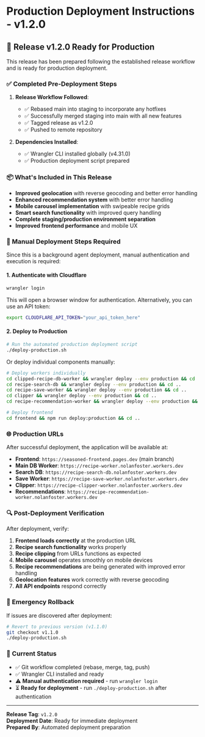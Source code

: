 # Production Deployment Instructions - v1.2.0

## 🚀 Release v1.2.0 Ready for Production

This release has been prepared following the established release workflow and is ready for production deployment.

### ✅ Completed Pre-Deployment Steps

1. **Release Workflow Followed**: 
   - ✅ Rebased main into staging to incorporate any hotfixes
   - ✅ Successfully merged staging into main with all new features
   - ✅ Tagged release as v1.2.0
   - ✅ Pushed to remote repository

2. **Dependencies Installed**:
   - ✅ Wrangler CLI installed globally (v4.31.0)
   - ✅ Production deployment script prepared

### 📦 What's Included in This Release

- **Improved geolocation** with reverse geocoding and better error handling
- **Enhanced recommendation system** with better error handling
- **Mobile carousel implementation** with swipeable recipe grids
- **Smart search functionality** with improved query handling  
- **Complete staging/production environment separation**
- **Improved frontend performance** and mobile UX

### 🔧 Manual Deployment Steps Required

Since this is a background agent deployment, manual authentication and execution is required:

#### 1. Authenticate with Cloudflare
```bash
wrangler login
```

This will open a browser window for authentication. Alternatively, you can use an API token:

```bash
export CLOUDFLARE_API_TOKEN="your_api_token_here"
```

#### 2. Deploy to Production
```bash
# Run the automated production deployment script
./deploy-production.sh
```

Or deploy individual components manually:

```bash
# Deploy workers individually
cd clipped-recipe-db-worker && wrangler deploy --env production && cd ..
cd recipe-search-db && wrangler deploy --env production && cd ..
cd recipe-save-worker && wrangler deploy --env production && cd ..
cd clipper && wrangler deploy --env production && cd ..
cd recipe-recommendation-worker && wrangler deploy --env production && cd ..

# Deploy frontend
cd frontend && npm run deploy:production && cd ..
```

### 🌐 Production URLs

After successful deployment, the application will be available at:

- **Frontend**: `https://seasoned-frontend.pages.dev` (main branch)
- **Main DB Worker**: `https://recipe-worker.nolanfoster.workers.dev`
- **Search DB**: `https://recipe-search-db.nolanfoster.workers.dev`
- **Save Worker**: `https://recipe-save-worker.nolanfoster.workers.dev`
- **Clipper**: `https://recipe-clipper-worker.nolanfoster.workers.dev`
- **Recommendations**: `https://recipe-recommendation-worker.nolanfoster.workers.dev`

### 🔍 Post-Deployment Verification

After deployment, verify:

1. **Frontend loads correctly** at the production URL
2. **Recipe search functionality** works properly
3. **Recipe clipping** from URLs functions as expected
4. **Mobile carousel** operates smoothly on mobile devices
5. **Recipe recommendations** are being generated with improved error handling
6. **Geolocation features** work correctly with reverse geocoding
7. **All API endpoints** respond correctly

### 🚨 Emergency Rollback

If issues are discovered after deployment:

```bash
# Revert to previous version (v1.1.0)
git checkout v1.1.0
./deploy-production.sh
```

### 📝 Current Status

- ✅ Git workflow completed (rebase, merge, tag, push)
- ✅ Wrangler CLI installed and ready
- ⚠️  **Manual authentication required** - run `wrangler login`
- ⏳ **Ready for deployment** - run `./deploy-production.sh` after authentication

---

**Release Tag**: `v1.2.0`  
**Deployment Date**: Ready for immediate deployment  
**Prepared By**: Automated deployment preparation